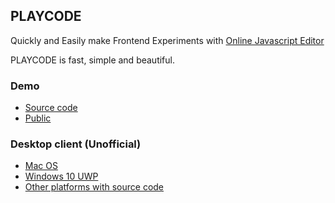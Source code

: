 ## PLAYCODE
Quickly and Easily make Frontend Experiments with [Online Javascript Editor](https://playcode.io/online-javascript-editor)

PLAYCODE is fast, simple and beautiful.

### Demo 
 - [Source code](https://playcode.io/santa?tabs=game.js&output)
 - [Public](http://santa.playcode.io)

### Desktop client (Unofficial)
- [Mac OS](https://github.com/Meadowcottage/playcode-desktop/releases)
- [Windows 10 UWP](ms-windows-store://pdp/?productid=9ns65wvjf3ws)
- [Other platforms with source code](https://github.com/Meadowcottage/playcode-desktop)
